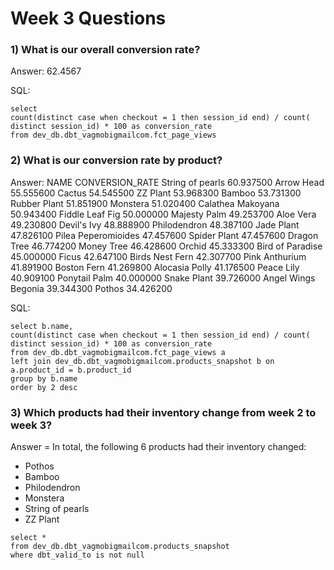 # Week 3 Questions

### 1) What is our overall conversion rate?

Answer: 62.4567

SQL:
```
select 
count(distinct case when checkout = 1 then session_id end) / count( distinct session_id) * 100 as conversion_rate
from dev_db.dbt_vagmobigmailcom.fct_page_views
```

### 2) What is our conversion rate by product?

Answer: 
NAME	            CONVERSION_RATE
String of pearls	60.937500
Arrow Head	        55.555600
Cactus	            54.545500
ZZ Plant	        53.968300
Bamboo	            53.731300
Rubber Plant	    51.851900
Monstera	        51.020400
Calathea Makoyana	50.943400
Fiddle Leaf Fig	    50.000000
Majesty Palm	    49.253700
Aloe Vera	        49.230800
Devil's Ivy	        48.888900
Philodendron	    48.387100
Jade Plant	        47.826100
Pilea Peperomioides	47.457600
Spider Plant	    47.457600
Dragon Tree	        46.774200
Money Tree	        46.428600
Orchid	            45.333300
Bird of Paradise	45.000000
Ficus	            42.647100
Birds Nest Fern	    42.307700
Pink Anthurium	    41.891900
Boston Fern	        41.269800
Alocasia Polly	    41.176500
Peace Lily	        40.909100
Ponytail Palm	    40.000000
Snake Plant	        39.726000
Angel Wings Begonia	39.344300
Pothos	            34.426200

SQL:
```
select b.name, 
count(distinct case when checkout = 1 then session_id end) / count( distinct session_id) * 100 as conversion_rate
from dev_db.dbt_vagmobigmailcom.fct_page_views a
left join dev_db.dbt_vagmobigmailcom.products_snapshot b on a.product_id = b.product_id
group by b.name
order by 2 desc
```

### 3) Which products had their inventory change from week 2 to week 3?

Answer = In total, the following 6 products had their inventory changed:

* Pothos
* Bamboo
* Philodendron
* Monstera
* String of pearls
* ZZ Plant

```
select *
from dev_db.dbt_vagmobigmailcom.products_snapshot
where dbt_valid_to is not null
```
